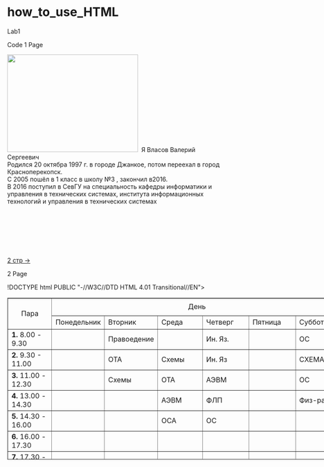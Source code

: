 # how_to_use_HTML
Lab1

Code 1 Page

<!DOCTYPE html PUBLIC "-//W3C//DTD HTML 4.01 Transitional//EN">
<html lang="ru">
<head>
  <meta content="text/html; charset=Windows-1251"
 http-equiv="content-type">
  <title>1 Cтр</title>
</head>
<body>
<img style="width: 302px; height: 225px;" alt=""
 src="file:///C:/Users/F/Desktop/%D1%E0%E9%F2%20%CE%20%F1%E5%E1%E5/11.PNG">
&nbsp;Я Власов Валерий Сергеевич&nbsp;<br>
Родился 20 октябра 1997 г. в городе Джанкое, потом переехал в город
Красноперекопск.<br>
С 2005 пошёл в 1 класс в школу №3 , закончил в2016.<br>
В 2016 поступил в СевГУ на специальность кафедры информатики и
управления в технических системах, института информационных технологий
и управления в технических системах<br
 class="Apple-interchange-newline">
<span
 style="color: rgb(42, 88, 133); font-family: -apple-system,BlinkMacSystemFont,Roboto,&quot;Open Sans&quot;,&quot;Helvetica Neue&quot;,&quot;Noto Sans Armenian&quot;,&quot;Noto Sans Bengali&quot;,&quot;Noto Sans Cherokee&quot;,&quot;Noto Sans Devanagari&quot;,&quot;Noto Sans Ethiopic&quot;,&quot;Noto Sans Georgian&quot;,&quot;Noto Sans Hebrew&quot;,&quot;Noto Sans Kannada&quot;,&quot;Noto Sans Khmer&quot;,&quot;Noto Sans Lao&quot;,&quot;Noto Sans Osmanya&quot;,&quot;Noto Sans Tamil&quot;,&quot;Noto Sans Telugu&quot;,&quot;Noto Sans Thai&quot;,sans-serif; font-size: 13px; font-style: normal; font-weight: 400; letter-spacing: normal; orphans: 2; text-align: left; text-indent: 0px; text-transform: none; white-space: normal; widows: 2; word-spacing: 0px; background-color: rgb(255, 255, 255); text-decoration: underline; display: inline ! important; float: none;"></span><br>
<br>
<br>
<br>
<br>
<br>
<a rel="me" href="2page.html"><br>
2 стр -&gt;</a>
</body>

2 Page

!DOCTYPE html PUBLIC "-//W3C//DTD HTML 4.01 Transitional//EN">
<html lang="ru">
<head>
  <meta content="text/html; charset=Windows-1251"
 http-equiv="content-type">
  <title>2 стр</title>
</head>
<body>
<table
 style="text-align: left; margin-left: 0px; width: 775px; height: 373px;"
 border="1" cellpadding="2" cellspacing="2">
  <tbody>
    <tr>
      <td colspan="1" rowspan="2"
 style="text-align: center; height: 31px; width: 100px;">Пара</td>
      <td colspan="6" rowspan="1"
 style="text-align: center; height: 40px; width: 99px;">День</td>
    </tr>
    <tr>
      <td style="height: 31px; width: 99px;">Понедельник</td>
      <td style="height: 31px; width: 100px;">Вторник</td>
      <td style="width: 100px;">Среда</td>
      <td style="width: 101px;">Четверг</td>
      <td style="width: 101px;">Пятница</td>
      <td style="width: 100px;">Суббота</td>
    </tr>
    <tr>
      <td style="height: 40px; text-align: left; width: 100px;"><span
 style="font-weight: bold;">1.</span> 8.00 - 9.30</td>
      <td style="height: 40px; width: 99px;"></td>
      <td style="height: 40px; width: 100px;">Правоедение</td>
      <td style="width: 100px;"></td>
      <td style="width: 101px;">Ин. Яз.</td>
      <td style="width: 101px;"></td>
      <td style="width: 100px;">ОС</td>
    </tr>
    <tr>
      <td
 style="height: 40px; text-align: left; font-weight: bold; width: 100px;">2.
      <span style="font-weight: normal;">9.30 - 11.00</span></td>
      <td style="height: 40px; width: 99px;"></td>
      <td style="height: 40px; width: 100px;">ОТА</td>
      <td style="width: 100px;">Схемы</td>
      <td style="width: 101px;">Ин. Яз</td>
      <td style="width: 101px;"></td>
      <td style="width: 100px;">СХЕМА</td>
    </tr>
    <tr>
      <td style="height: 40px; text-align: left; width: 100px;"><span
 style="font-weight: bold;">3.</span> 11.00 - 12.30</td>
      <td style="height: 40px; width: 99px;"></td>
      <td style="height: 40px; width: 100px;">Схемы</td>
      <td style="width: 100px;">ОТА</td>
      <td style="width: 101px;">АЭВМ</td>
      <td style="width: 101px;"></td>
      <td style="width: 100px;">ОС</td>
    </tr>
    <tr>
      <td style="height: 40px; width: 100px; text-align: left;"><span
 style="font-weight: bold;">4.</span> 13.00 - 14.30</td>
      <td style="height: 40px; width: 99px;"></td>
      <td style="height: 40px; width: 100px;"></td>
      <td style="width: 100px;">АЭВМ</td>
      <td style="width: 101px;">ФЛП</td>
      <td style="width: 101px;"></td>
      <td style="width: 100px;">Физ-ра</td>
    </tr>
    <tr>
      <td style="height: 40px; width: 100px; text-align: left;"><span
 style="font-weight: bold;">5.</span> 14.30 - 16.00</td>
      <td style="height: 40px; width: 99px;"></td>
      <td style="height: 40px; width: 100px;"></td>
      <td style="width: 100px;">ОСА</td>
      <td style="width: 101px;">ОС</td>
      <td style="width: 101px;"></td>
      <td style="width: 100px;"></td>
    </tr>
    <tr>
      <td style="height: 40px; width: 100px; text-align: left;"><span
 style="font-weight: bold;">6.</span> 16.00 - 17.30</td>
      <td style="height: 40px; width: 99px;"></td>
      <td style="height: 40px; width: 100px;"></td>
      <td style="width: 100px;"></td>
      <td style="width: 101px;"></td>
      <td style="width: 101px;"></td>
      <td style="width: 100px;"></td>
    </tr>
    <tr>
      <td style="height: 40px; width: 100px; text-align: left;"><span
 style="font-weight: bold;">7.</span> 17.30 - 19.00</td>
      <td style="height: 40px; width: 99px;"></td>
      <td style="height: 40px; width: 100px;"></td>
      <td style="width: 100px;"></td>
      <td style="width: 101px;"></td>
      <td style="width: 101px;"></td>
      <td style="width: 100px;"></td>
    </tr>
  </tbody>
</table>
<br>
</body>
</html>
